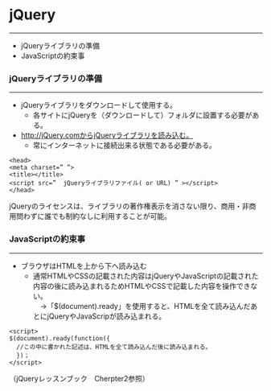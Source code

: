 # jQuery
___


* jQueryライブラリの準備
* JavaScriptの約束事


### jQueryライブラリの準備
___
* jQueryライブラリをダウンロードして使用する。
  * 各サイトにjQueryを（ダウンロードして）フォルダに設置する必要がある。
* http://jQuery.comからjQueryライブラリを読み込む。   
  * 常にインターネットに接続出来る状態である必要がある。

```
<head>
<meta charset=” ”>
<title></title>
<script src=”  jQueryライブラリファイル( or URL) ” ></script>
</head>
```

jQueryのライセンスは、ライブラリの著作権表示を消さない限り、商用・非商用問わずに誰でも制約なしに利用することが可能。


###  JavaScriptの約束事
___

* ブラウザはHTMLを上から下へ読み込む    
  * 通常HTMLやCSSの記載された内容はjQueryやJavaScriptの記載された内容の後に読み込まれるためHTMLやCSSで記載した内容を操作できない。     
  　→「$(document).ready」を使用すると、HTMLを全て読み込んだあとにjQueryやJavaScripが読み込まれる。

```
<script>
$(document).ready(function({
  //この中に書かれた記述は、HTMLを全て読み込んだ後に読み込まれる。
  })；
</script>
```

（jQueryレッスンブック　Cherpter2参照）
